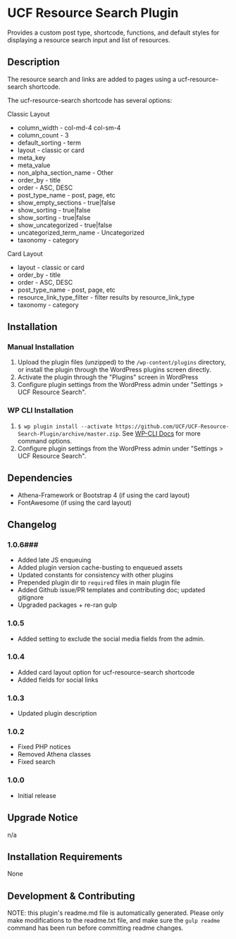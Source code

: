 # UCF Resource Search Plugin #

Provides a custom post type, shortcode, functions, and default styles for displaying a resource search input and list of resources.


## Description ##

The resource search and links are added to pages using a ucf-resource-search shortcode.

The ucf-resource-search shortcode has several options:

Classic Layout
* column_width - col-md-4 col-sm-4
* column_count - 3
* default_sorting - term
* layout - classic or card
* meta_key
* meta_value
* non_alpha_section_name - Other
* order_by - title
* order - ASC, DESC
* post_type_name - post, page, etc
* show_empty_sections - true|false
* show_sorting - true|false
* show_sorting - true|false
* show_uncategorized - true|false
* uncategorized_term_name - Uncategorized
* taxonomy - category

Card Layout
* layout - classic or card
* order_by - title
* order - ASC, DESC
* post_type_name - post, page, etc
* resource_link_type_filter - filter results by resource_link_type
* taxonomy - category

## Installation ##

### Manual Installation ###
1. Upload the plugin files (unzipped) to the `/wp-content/plugins` directory, or install the plugin through the WordPress plugins screen directly.
2. Activate the plugin through the "Plugins" screen in WordPress
3. Configure plugin settings from the WordPress admin under "Settings > UCF Resource Search".

### WP CLI Installation ###
1. `$ wp plugin install --activate https://github.com/UCF/UCF-Resource-Search-Plugin/archive/master.zip`.  See [WP-CLI Docs](http://wp-cli.org/commands/plugin/install/) for more command options.
2. Configure plugin settings from the WordPress admin under "Settings > UCF Resource Search".

## Dependencies ##

* Athena-Framework or Bootstrap 4 (if using the card layout)
* FontAwesome (if using the card layout)

## Changelog ##

### 1.0.6###
* Added late JS enqueuing
* Added plugin version cache-busting to enqueued assets
* Updated constants for consistency with other plugins
* Prepended plugin dir to `require`d files in main plugin file
* Added Github issue/PR templates and contributing doc; updated gitignore
* Upgraded packages + re-ran gulp

### 1.0.5 ###
* Added setting to exclude the social media fields from the admin.

### 1.0.4 ###
* Added card layout option for ucf-resource-search shortcode
* Added fields for social links

### 1.0.3 ###
* Updated plugin description

### 1.0.2 ###
* Fixed PHP notices
* Removed Athena classes
* Fixed search

### 1.0.0 ###
* Initial release


## Upgrade Notice ##

n/a


## Installation Requirements ##

None


## Development & Contributing ##

NOTE: this plugin's readme.md file is automatically generated.  Please only make modifications to the readme.txt file, and make sure the `gulp readme` command has been run before committing readme changes.
